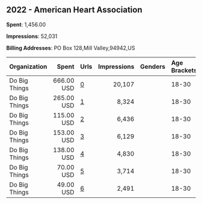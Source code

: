 ## 2022 - American Heart Association 
**Spent**: 1,456.00

**Impressions**: 52,031

**Billing Addresses**: PO Box 128,Mill Valley,94942,US

|Organization|Spent|Urls|Impressions|Genders|Age Brackets|Country Codes|
|:---|---:|:---|---:|:---|:---|:---|
|Do Big Things|666.00 USD|[0](https://www.snap.com/political-ads/asset/0f2f08130b5af9def55516c6f0f30b6376a8db94c24f6b04d6d4737748d829c7?mediaType=jpeg)|20,107||18-30|united states|
|Do Big Things|265.00 USD|[1](https://www.snap.com/political-ads/asset/144ec8d57915041405ca5f85a438490f2a944f058c4aab2b87534869219aaf51?mediaType=jpeg)|8,324||18-30|united states|
|Do Big Things|115.00 USD|[2](https://www.snap.com/political-ads/asset/af6b936577ed6b1e831da7e6e0d231dea89f14dc3a4a705145db5a6b6296cf80?mediaType=jpeg)|6,436||18-30|united states|
|Do Big Things|153.00 USD|[3](https://www.snap.com/political-ads/asset/354573f65aeac953dbf8c04e9c3d4a146528fae5a913a8bb46e8762374a8ae03?mediaType=jpeg)|6,129||18-30|united states|
|Do Big Things|138.00 USD|[4](https://www.snap.com/political-ads/asset/144ec8d57915041405ca5f85a438490f2a944f058c4aab2b87534869219aaf51?mediaType=jpeg)|4,830||18-30|united states|
|Do Big Things|70.00 USD|[5](https://www.snap.com/political-ads/asset/af6b936577ed6b1e831da7e6e0d231dea89f14dc3a4a705145db5a6b6296cf80?mediaType=jpeg)|3,714||18-30|united states|
|Do Big Things|49.00 USD|[6](https://www.snap.com/political-ads/asset/0f2f08130b5af9def55516c6f0f30b6376a8db94c24f6b04d6d4737748d829c7?mediaType=jpeg)|2,491||18-30|united states|

